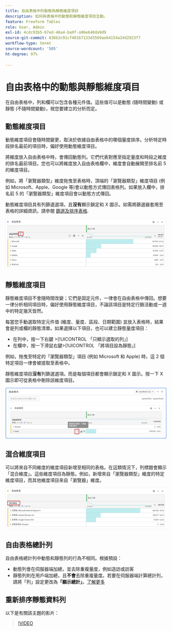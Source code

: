 ```yaml
---
title: 自由表格中的動態與靜態維度項目
description: 如何與表格中的動態和靜態維度項目互動。
feature: Freeform Tables
role: User, Admin
exl-id: 4cdc93b5-67ed-46a4-ba9f-a96e640da9d9
source-git-commit: 836b2c91cf401b7133d3569ae64154a24d2923f7
workflow-type: tm+mt
source-wordcount: '505'
ht-degree: 97%

---
```


# 自由表格中的動態與靜態維度項目

在自由表格中，列和欄可以包含各種元件值。這些值可以是動態 (隨時間變動) 或靜態 (不隨時間變動)，視您要建立的分析而定。

## 動態維度項目

動態維度項目會隨時間變更，取決於依據自由表格中的哪個量度排序。分析特定時段排名最前的項目時，偏好使用動態維度項目。

將維度放入自由表格中時，會傳回動態列。它們代表對應至指定量度和時段之維度的排名最前項目。您也可以將維度放入自由表格欄中，維度會自動展開至排名前 5 的維度項目。

例如，將「瀏覽器類型」維度拖曳至表格時，頂端的「瀏覽器類型」維度項目 (例如 Microsoft、Apple、Google 等)會以動態方式傳回表格列。如果放入欄中，排名前 5 的「瀏覽器類型」維度項目會以動態方式傳回。

動態維度項目具有列篩選選項，且&#x200B;**沒有**&#x200B;顯示鎖定和 X 圖示。如需將篩選器套用至表格的詳細資訊，請參閱 [篩選及排序表格](/help/analyze/analysis-workspace/visualizations/freeform-table/filter-and-sort.md).

![](assets/dynamic-items.png)

## 靜態維度項目

靜態維度項目不會隨時間改變；它們是固定元件，一律會在自由表格中傳回。想要一律分析相同項目時，偏好使用靜態維度項目，不論該項目是特定行銷活動或一週中的特定幾天皆然。

每當您手動選取特定元件值 (維度、量度、區段、日期範圍) 並放入表格時，結果會是列或欄的靜態清單。如果選擇以下項目，也可以建立靜態量度項目：

* 在列中，按一下右鍵 >[!UICONTROL 「只顯示選取的列」]
* 在欄中，按一下滑鼠右鍵>[!UICONTROL 「將項目設為靜態」]

例如，拖曳至特定的「瀏覽器類型」項目 (例如 Microsoft 和 Apple) 時，這 2 個特定項目一律會被提取至表格中。

靜態維度項目&#x200B;**沒有**&#x200B;列篩選選項。而是每個項目都會顯示鎖定和 X 圖示。按一下 X 圖示即可從表格中刪除該維度項目。

![](assets/static-items.png)

## 混合維度項目

可以將來自不同維度的維度項目新增至相同的表格。在這類情況下，列標題會顯示「混合維度」。這些維度項目為靜態。例如，新增來自「瀏覽器類型」維度的特定維度項目，而其他維度項目來自「瀏覽器」維度。

![](assets/mixed-dimensions.png)

## 自由表格總計列

自由表格總計列中動態和靜態列的行為不相同。根據預設：

* 動態列會在伺服器端加總，並去除重複量度，例如造訪或訪客
* 靜態列則在用戶端加總，且&#x200B;**不會**&#x200B;去除重複量度。若要在伺服器端計算總計列，請將「列」設定更改為&#x200B;**「顯示總計」**。[了解更多](https://experienceleague.adobe.com/docs/analytics/analyze/analysis-workspace/visualizations/freeform-table/workspace-totals.html?lang=zh-Hant)

## 重新排序靜態資料列

以下是有關該主題的影片：

>[!VIDEO](https://video.tv.adobe.com/v/31319/?quality=12)
